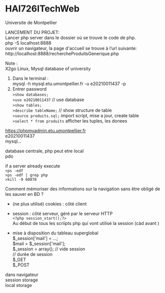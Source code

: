 # HAI726ITechWeb
Universite de Montpellier

LANCEMENT DU PROJET:  
Lancer php server dans le dossier où se trouve le code de php.  
php -S localhost:8888  
ouvrir un navigateur, la page d'accueil se trouve à l’url suivante:  
http://localhost:8888/rechercheProduitsGenerique.php  

Note :  
X2go Linux, Mysql database of university  
1. Dans le terminal :  
    mysql -h mysql.etu.umontpellier.fr -u e20210011437 -p  
2. Entrer password  
`>show databases;`  
`>use e20210011437` // use database   
`>show tables;`  
`>describe tableName;` // show structure de table   
`>source produits.sql;` import script, mise a jour, create table  
`>select * from produits` afficher les tuples, les donees  

https://phpmyadmin.etu.umontpellier.fr  
e20210011437  
mysql...  

database centrale, php peut etre local  
pdo  

if a server already execute  
`>ps -edf`  
`>ps -edf | grep php`  
`>kill -9 60078`  

Comment mémoriser des informations sur la navigation sans être obligé de les sauver en BD ?   
- (ne plus utilisé) cookies : côté client  
- session : côté serveur, géré par le serveur HTTP  
`<?php session_start();?>`  
Au début de tous les scriipts php qui vont utilisé la session (càd avant <html>)  

- mise à disposition du tableau superglobal  
$_session['mail'] = ...;  
$mail = $_session['mail'];  
$_session = array(); // vide session  
// durée de session  
$_GET   
$_POST  

dans navigateur  
session storage  
local storage  

